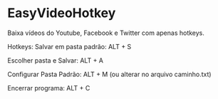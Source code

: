 # EasyVideoHotkey
Baixa vídeos do Youtube, Facebook e Twitter com apenas hotkeys.

Hotkeys:
  Salvar em pasta padrão: ALT + S 
  
  
  Escolher pasta e Salvar:  ALT + A
  

  Configurar Pasta Padrão: ALT + M (ou alterar no arquivo caminho.txt)

  
  Encerrar programa: ALT + C

